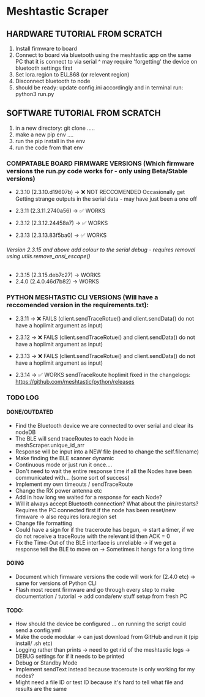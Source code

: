 # Meshtastic Scraper

## HARDWARE TUTORIAL FROM SCRATCH
1. Install firmware to board 
2. Connect to board via bluetooth using the meshtastic app on the same PC that it is connect to via serial
        ^ may require 'forgetting' the device on bluetooth settings first
3. Set lora.region to EU_868 (or relevent region)
4. Disconnect bluetooth to node 
5. should be ready: update config.ini accordingly and in terminal run: python3 run.py


## SOFTWARE TUTORIAL FROM SCRATCH
1. in a new directory: git clone .....
2. make a new pip env ....
3. run the pip install in the env
4. run the code from that env 



### COMPATABLE BOARD FIRMWARE VERSIONS (Which firmware versions the run.py code works for - only using Beta/Stable versions)
- 2.3.10 (2.3.10.d19607b) -> ❌ NOT RECCOMENDED Occasionally get Getting strange outputs in the serial data - may have just been a one off

- 2.3.11 (2.3.11.2740a56) -> ✅ WORKS 
- 2.3.12 (2.3.12.24458a7) -> ✅ WORKS  
- 2.3.13 (2.3.13.83f5ba0) -> ✅ WORKS 

###### Version 2.3.15 and above add colour to the serial debug - requires removal using utils.remove_ansi_escape()
- 2.3.15 (2.3.15.deb7c27) -> WORKS
- 2.4.0 (2.4.0.46d7b82) -> WORKS

### PYTHON MESHTASTIC CLI VERSIONS (Will have a reccomended version in the requirements.txt): 
- 2.3.11 -> ❌ FAILS (client.sendTraceRotue() and client.sendData() do not have a hoplimit argument as input)
- 2.3.12 -> ❌ FAILS (client.sendTraceRotue() and client.sendData() do not have a hoplimit argument as input)
- 2.3.13 -> ❌ FAILS (client.sendTraceRotue() and client.sendData() do not have a hoplimit argument as input)

- 2.3.14 -> ✅ WORKS sendTraceRoute hoplimit fixed in the changelogs: https://github.com/meshtastic/python/releases


### TODO LOG 

#### DONE/OUTDATED
- Find the Bluetooth device we are connected to over serial and clear its nodeDB 
- The BLE will send traceRoutes to each Node in meshScraper.unique_id_arr         
- Response will be input into a NEW file (need to change the self.filename)       
- Make finding the BLE scanner dynamic                                            
- Continuous mode or just run it once....                                        
- Don't need to wait the entire response time if all the Nodes have been communicated with... (some sort of success)
- Implement my own timeouts / sendTraceRoute                                                     
- Change the RX power antenna etc                                                 
- Add in how long we waited for a response for each Node?                         
- Will it always accept Bluetooth connection? What about the pin/restarts? Requires the PC connected first if the node has been reset/new firmware -> also requires lora.region set
- Change file formatting
- Could have a sign for if the traceroute has begun, -> start a timer, if we do not receive a traceRoute with the relevant id then ACK = 0
- Fix the Time-Out of the BLE interface is unreliable -> if we get a response tell the BLE to move on -> Sometimes it hangs for a long time 

#### DOING
- Document which firmware versions the code will work for (2.4.0 etc) -> same for versions of Python CLI
- Flash most recent firmware and go through every step to make documentation / tutorial
  -> add conda/env stuff setup from fresh PC

#### TODO:
- How should the device be configured ... on running the script could send a config.yml 
- Make the code modular -> can just download from GitHub and run it (pip install/ .sh etc)
- Logging rather than prints -> need to get rid of the meshtastic logs -> DEBUG settings for if it needs to be printed
- Debug or Standby Mode 
- Implement sendText instead because traceroute is only working for my nodes?
- Might need a file ID or test ID because it's hard to tell what file and results are the same


